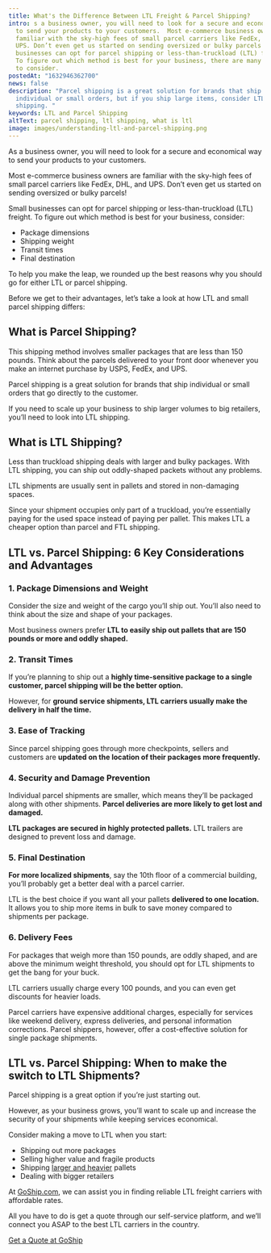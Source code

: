 ```yaml
---
title: What's the Difference Between LTL Freight & Parcel Shipping?
intro: s a business owner, you will need to look for a secure and economical way
  to send your products to your customers.  Most e-commerce business owners are
  familiar with the sky-high fees of small parcel carriers like FedEx, DHL, and
  UPS. Don’t even get us started on sending oversized or bulky parcels!  Small
  businesses can opt for parcel shipping or less-than-truckload (LTL) freight.
  To figure out which method is best for your business, there are many factors
  to consider.
postedAt: "1632946362700"
news: false
description: "Parcel shipping is a great solution for brands that ship
  individual or small orders, but if you ship large items, consider LTL freight
  shipping. "
keywords: LTL and Parcel Shipping
altText: parcel shipping, ltl shipping, what is ltl
image: images/understanding-ltl-and-parcel-shipping.png
---
```

As a business owner, you will need to look for a secure and economical way to send your products to your customers.

Most e-commerce business owners are familiar with the sky-high fees of small parcel carriers like FedEx, DHL, and UPS. Don’t even get us started on sending oversized or bulky parcels!

Small businesses can opt for parcel shipping or less-than-truckload (LTL) freight. To figure out which method is best for your business, consider:

* Package dimensions
* Shipping weight
* Transit times
* Final destination

To help you make the leap, we rounded up the best reasons why you should go for either LTL or parcel shipping.

Before we get to their advantages, let’s take a look at how LTL and small parcel shipping differs:

## What is Parcel Shipping?

This shipping method involves smaller packages that are less than 150 pounds. Think about the parcels delivered to your front door whenever you make an internet purchase by USPS, FedEx, and UPS.

Parcel shipping is a great solution for brands that ship individual or small orders that go directly to the customer.

If you need to scale up your business to ship larger volumes to big retailers, you’ll need to look into LTL shipping.

## What is LTL Shipping?

Less than truckload shipping deals with larger and bulky packages. With LTL shipping, you can ship out oddly-shaped packets without any problems.

LTL shipments are usually sent in pallets and stored in non-damaging spaces.

Since your shipment occupies only part of a truckload, you’re essentially paying for the used space instead of paying per pallet. This makes LTL a cheaper option than parcel and FTL shipping.

## LTL vs. Parcel Shipping: 6 Key Considerations and Advantages

### 1. Package Dimensions and Weight

Consider the size and weight of the cargo you’ll ship out. You’ll also need to think about the size and shape of your packages.

Most business owners prefer **LTL to easily ship out pallets that are 150 pounds or more and oddly shaped.**

### 2. Transit Times

If you’re planning to ship out a **highly time-sensitive package to a single customer, parcel shipping will be the better option.**

However, for **ground service shipments, LTL carriers usually make the delivery in half the time.**

### 3. Ease of Tracking

Since parcel shipping goes through more checkpoints, sellers and customers are **updated on the location of their packages more frequently.**

### 4. Security and Damage Prevention

Individual parcel shipments are smaller, which means they’ll be packaged along with other shipments. **Parcel deliveries are more likely to get lost and damaged.**

**LTL packages are secured in highly protected pallets.** LTL trailers are designed to prevent loss and damage.

### 5. Final Destination

**For more localized shipments**, say the 10th floor of a commercial building, you’ll probably get a better deal with a parcel carrier.

LTL is the best choice if you want all your pallets **delivered to one location.** It allows you to ship more items in bulk to save money compared to shipments per package.

### 6. Delivery Fees

For packages that weigh more than 150 pounds, are oddly shaped, and are above the minimum weight threshold, you should opt for LTL shipments to get the bang for your buck.

LTL carriers usually charge every 100 pounds, and you can even get discounts for heavier loads.

Parcel carriers have expensive additional charges, especially for services like weekend delivery, express deliveries, and personal information corrections. Parcel shippers, however, offer a cost-effective solution for single package shipments.

## LTL vs. Parcel Shipping: When to make the switch to LTL Shipments?

Parcel shipping is a great option if you’re just starting out.

However, as your business grows, you’ll want to scale up and increase the security of your shipments while keeping services economical.

Consider making a move to LTL when you start:

* Shipping out more packages
* Selling higher value and fragile products
* Shipping [larger and heavier](https://www.goship.com/posts/how-to-ship-large-items) pallets
* Dealing with bigger retailers

At [GoShip.com](https://goship.com), we can assist you in finding reliable LTL freight carriers with affordable rates.

All you have to do is get a quote through our self-service platform, and we’ll connect you ASAP to the best LTL carriers in the country.

[Get a Quote at GoShip](https://www.goship.com/)